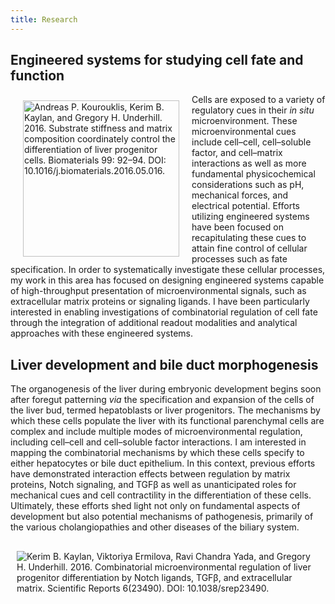 ```yaml
---
title: Research
---
```


## Engineered systems for studying cell fate and function

<div class="units-row">

<div class="unit-35">
<img src="/img/engineered-system.jpg" alt="Andreas P. Kourouklis, Kerim B. Kaylan, and Gregory H. Underhill. 2016. Substrate stiffness and matrix composition coordinately control the differentiation of liver progenitor cells. Biomaterials 99: 92–94. DOI: 10.1016/j.biomaterials.2016.05.016." width="250px" max-width="400px" height="auto" align="left" hspace="20px" vspace="10px">
</div>

<div class="unit-65">
<p word-wrap: break-word;>Cells are exposed to a variety of regulatory cues in their <i>in situ</i> microenvironment. These microenvironmental cues include cell–cell, cell–soluble factor, and cell–matrix interactions as well as more fundamental physicochemical considerations such as pH, mechanical forces, and electrical potential. Efforts utilizing engineered systems have been focused on recapitulating  these cues to attain fine control of cellular processes such as fate specification. In order to systematically investigate these cellular processes, my work in this area has focused on designing engineered systems capable of high-throughput presentation of microenvironmental signals, such as extracellular matrix proteins or signaling ligands. I have been particularly interested in enabling investigations of combinatorial regulation of cell fate through the integration of additional readout modalities and analytical approaches with these engineered systems.</p>
</div>

</div>

## Liver development and bile duct morphogenesis

<div class="units-row">

<div class="unit-65">
The organogenesis of the liver during embryonic development begins soon after foregut patterning <i>via</i> the specification and expansion of the cells of the liver bud, termed hepatoblasts or liver progenitors. The mechanisms by which these cells populate the liver with its functional parenchymal cells are complex and include multiple modes of microenvironmental regulation, including cell–cell and cell–soluble factor interactions. I am interested in mapping the combinatorial mechanisms by which these cells specify to either hepatocytes or bile duct epithelium. In this context, previous efforts have demonstrated interaction effects between regulation by matrix proteins, Notch signaling, and TGF&beta; as well as unanticipated roles for mechanical cues and cell contractility in the differentiation of these cells. Ultimately, these efforts shed light not only on fundamental aspects of development but also potential mechanisms of pathogenesis, primarily of the various cholangiopathies and other diseases of the biliary system.
</div>

<div class="unit-35">
<img src="/img/liver-development.jpg" alt="Kerim B. Kaylan, Viktoriya Ermilova, Ravi Chandra Yada, and Gregory H. Underhill. 2016. Combinatorial microenvironmental regulation of liver progenitor differentiation by Notch ligands, TGFβ, and extracellular matrix. Scientific Reports 6(23490). DOI: 10.1038/srep23490." hspace="10px" vspace="30px">
</div>
